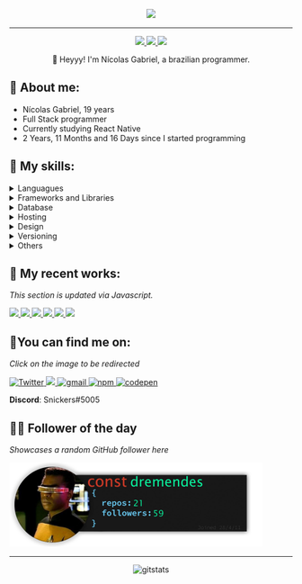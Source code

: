 <p align="center">
  <img src="./src/resources/images/header.gif" />
</p>
<hr>

<p align="center">
    <a href="https://twitter.com/imnickgabe">
    <img src="https://img.shields.io/badge/Twitter-307cc5?style=for-the-badge&logo=twitter&logoColor=white"/>
    </a>
    <a href="https://www.linkedin.com/in/nickgabe/">
    <img src="https://img.shields.io/badge/LinkedIn-307cc5?style=for-the-badge&logo=linkedin&logoColor=white"/>
    </a>
    <img src="https://komarev.com/ghpvc/?username=Nick-Gabe&style=for-the-badge"/>
</p>

<p align="center">
👋 Heyyy! I'm Nícolas Gabriel, a brazilian programmer.
</p>

## **🐉 About me:**
* Nícolas Gabriel, 19 years
* Full Stack programmer
* Currently studying React Native
* 2 Years, 11 Months and 16 Days since I started programming

## **💬 My skills:**
<details>
  <summary>Languagues</summary>
 
 > ![JavaScript](https://img.shields.io/badge/javascript-%23323330.svg?style=for-the-badge&logo=javascript&logoColor=%23F7DF1E)
![TypeScript](https://img.shields.io/badge/typescript-%23007ACC.svg?style=for-the-badge&logo=typescript&logoColor=white)
![HTML5](https://img.shields.io/badge/html5-%23E34F26.svg?style=for-the-badge&logo=html5&logoColor=white)
![Markdown](https://img.shields.io/badge/markdown-%23000000.svg?style=for-the-badge&logo=markdown&logoColor=white)
![CSS3](https://img.shields.io/badge/css3-%231572B6.svg?style=for-the-badge&logo=css3&logoColor=white)
</details>

<details>
  <summary>Frameworks and Libraries</summary>
  
> ![React](https://img.shields.io/badge/react-%2320232a.svg?style=for-the-badge&logo=react&logoColor=%2361DAFB)
![jQuery](https://img.shields.io/badge/jquery-%230769AD.svg?style=for-the-badge&logo=jquery&logoColor=white)
![SASS](https://img.shields.io/badge/SASS-hotpink.svg?style=for-the-badge&logo=SASS&logoColor=white)
![Ant-Design](https://img.shields.io/badge/-AntDesign-%230170FE?style=for-the-badge&logo=ant-design&logoColor=white)
![Chakra](https://img.shields.io/badge/chakra-%234ED1C5.svg?style=for-the-badge&logo=chakraui&logoColor=white)
![Bootstrap](https://img.shields.io/badge/bootstrap-%23563D7C.svg?style=for-the-badge&logo=bootstrap&logoColor=white)
![NodeJS](https://img.shields.io/badge/node.js-6DA55F?style=for-the-badge&logo=node.js&logoColor=white)
![Jest](https://img.shields.io/badge/-jest-%23C21325?style=for-the-badge&logo=jest&logoColor=white)
![ESLint](https://img.shields.io/badge/ESLint-4B3263?style=for-the-badge&logo=eslint&logoColor=white)
![Strapi](https://img.shields.io/badge/strapi-%232E7EEA.svg?style=for-the-badge&logo=strapi&logoColor=white)
</details>

<details>
  <summary>Database</summary>
  
> ![Firebase](https://img.shields.io/badge/firebase-%23039BE5.svg?style=for-the-badge&logo=firebase)
![MongoDB](https://img.shields.io/badge/MongoDB-%234ea94b.svg?style=for-the-badge&logo=mongodb&logoColor=white)
</details>

<details>
  <summary>Hosting</summary>
  
> ![Netlify](https://img.shields.io/badge/netlify-%23000000.svg?style=for-the-badge&logo=netlify&logoColor=#00C7B7)
![Vercel](https://img.shields.io/badge/vercel-%23000000.svg?style=for-the-badge&logo=vercel&logoColor=white)
![Heroku](https://img.shields.io/badge/heroku-%23430098.svg?style=for-the-badge&logo=heroku&logoColor=white)
</details>

<details>
  <summary>Design</summary>
  
> ![Photoshop](https://img.shields.io/badge/adobe%20photoshop-%2331A8FF.svg?style=for-the-badge&logo=adobe%20photoshop&logoColor=white)
![Figma](https://img.shields.io/badge/figma-%23F24E1E.svg?style=for-the-badge&logo=figma&logoColor=white)
</details>

<details>
  <summary>Versioning</summary>
  
> ![NPM](https://img.shields.io/badge/NPM-%23000000.svg?style=for-the-badge&logo=npm&logoColor=white)
![Git](https://img.shields.io/badge/git-%23F05033.svg?style=for-the-badge&logo=git&logoColor=white)
![GitHub](https://img.shields.io/badge/github-%23121011.svg?style=for-the-badge&logo=github&logoColor=white)
</details>

<details>
  <summary>Others</summary>
  
> ![Visual Studio Code](https://img.shields.io/badge/Visual%20Studio%20Code-0078d7.svg?style=for-the-badge&logo=visual-studio-code&logoColor=white)
![Docker](https://img.shields.io/badge/docker-%230db7ed.svg?style=for-the-badge&logo=docker&logoColor=white)
![Jira](https://img.shields.io/badge/jira-%230A0FFF.svg?style=for-the-badge&logo=jira&logoColor=white)
</details>

## **🚀 My recent works:**
*This section is updated via Javascript.*

<a href="https://github.com/Nick-Gabe/central-nickgabe">
    <img height=100 src="https://github-readme-stats.vercel.app/api/pin/?username=nick-gabe&repo=central-nickgabe&theme=moltack&border_radius=20"/>
  </a>
<a href="https://github.com/Nick-Gabe/Discord-bad-apple">
    <img height=100 src="https://github-readme-stats.vercel.app/api/pin/?username=nick-gabe&repo=Discord-bad-apple&theme=moltack&border_radius=20"/>
  </a>
<a href="https://github.com/Nick-Gabe/curso-alura-ts-avancado">
    <img height=100 src="https://github-readme-stats.vercel.app/api/pin/?username=nick-gabe&repo=curso-alura-ts-avancado&theme=moltack&border_radius=20"/>
  </a>
<a href="https://github.com/Nick-Gabe/debounce-and-throttle">
    <img height=100 src="https://github-readme-stats.vercel.app/api/pin/?username=nick-gabe&repo=debounce-and-throttle&theme=moltack&border_radius=20"/>
  </a>
<a href="https://github.com/Nick-Gabe/eleicoes-br">
    <img height=100 src="https://github-readme-stats.vercel.app/api/pin/?username=nick-gabe&repo=eleicoes-br&theme=moltack&border_radius=20"/>
  </a>
<a href="https://github.com/Nick-Gabe/FAPI-whack-a-potatoe">
    <img height=100 src="https://github-readme-stats.vercel.app/api/pin/?username=nick-gabe&repo=FAPI-whack-a-potatoe&theme=moltack&border_radius=20"/>
  </a>


## **🌠You can find me on:**
*Click on the image to be redirected*

<a href="https://twitter.com/MyNickIsNick_"><img alt=Twitter src="https://img.shields.io/badge/twitter-%231DA1F2.svg?style=for-the-badge&logo=Twitter&logoColor=white">
</a>
<a href="https://www.linkedin.com/in/nicolas-gabriel/">
<img src="https://img.shields.io/badge/linkedin-%230077B5.svg?style=for-the-badge&logo=linkedin&logoColor=white"/>
</a>
<a href="mailto:NicolasGabrielContato@gmail.com">
<img alt=gmail src="https://img.shields.io/badge/Gmail-D14836?style=for-the-badge&logo=gmail&logoColor=white"/>
</a>
<a href="https://www.npmjs.com/~nick-gabe">
<img alt=npm src="https://img.shields.io/badge/NPM-%23000000.svg?style=for-the-badge&logo=npm&logoColor=white"/>
</a>
<a href="https://codepen.io/nick-gabe">
<img alt=codepen src="https://img.shields.io/badge/CodePen-white?style=for-the-badge&logo=codepen&logoColor=black"/>
</a>

**Discord**: Snickers#5005

## 🐱‍💻 **Follower of the day**
*Showcases a random GitHub follower here*

<a href="https://github.com/dremendes" alt="André Mendes"><img style="height:150px;" src=./src/resources/images/randomFollower.png alt="Follower of the day"/></a>
<hr>

<p align="center">
<img alt=gitstats src="https://github-readme-stats.vercel.app/api?username=Nick-Gabe&theme=moltack"/>
</p>
